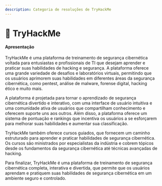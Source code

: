 ```yaml
---
description: Categoria de resoluções de TryHackMe
---
```


# 🚩 TryHackMe

#### Apresentação

TryHackMe é uma plataforma de treinamento de segurança cibernética voltada para entusiastas e profissionais de TI que desejam aprender e praticar suas habilidades de hacking e segurança. A plataforma oferece uma grande variedade de desafios e laboratórios virtuais, permitindo que os usuários aprimorem suas habilidades em diferentes áreas da segurança cibernética, como pentest, análise de malware, forense digital, hacking ético e muito mais.

A plataforma é projetada para tornar o aprendizado de segurança cibernética divertido e interativo, com uma interface de usuário intuitiva e uma comunidade ativa de usuários que compartilham conhecimento e oferecem suporte uns aos outros. Além disso, a plataforma oferece um sistema de pontuação e rankings que incentiva os usuários a se esforçarem para melhorar suas habilidades e aumentar sua classificação.

TryHackMe também oferece cursos guiados, que fornecem um caminho estruturado para aprender e praticar habilidades de segurança cibernética. Os cursos são ministrados por especialistas da indústria e cobrem tópicos desde os fundamentos da segurança cibernética até técnicas avançadas de hacking.

Para finalizar, TryHackMe é uma plataforma de treinamento de segurança cibernética completa, interativa e divertida, que permite que os usuários aprendam e pratiquem suas habilidades de segurança cibernética em um ambiente seguro e controlado.
